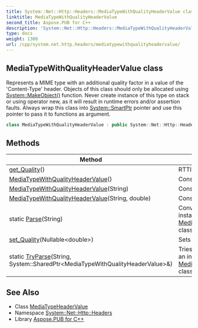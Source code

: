 ```yaml
---
title: System::Net::Http::Headers::MediaTypeWithQualityHeaderValue class
linktitle: MediaTypeWithQualityHeaderValue
second_title: Aspose.PUB for C++
description: 'System::Net::Http::Headers::MediaTypeWithQualityHeaderValue class. Represents a MIME type with an additional quality factor in a value of the ''Content-Type'' header. Objects of this class should only be allocated using System::MakeObject() function. Never create instance of this type on stack or using operator new, as it will result in runtime errors and/or assertion faults. Always wrap this class into System::SmartPtr pointer and use this pointer to pass it to functions as argument in C++.'
type: docs
weight: 1300
url: /cpp/system.net.http.headers/mediatypewithqualityheadervalue/
---
```

## MediaTypeWithQualityHeaderValue class


Represents a MIME type with an additional quality factor in a value of the 'Content-Type' header. Objects of this class should only be allocated using [System::MakeObject()](../../system/makeobject/) function. Never create instance of this type on stack or using operator new, as it will result in runtime errors and/or assertion faults. Always wrap this class into [System::SmartPtr](../../system/smartptr/) pointer and use this pointer to pass it to functions as argument.

```cpp
class MediaTypeWithQualityHeaderValue : public System::Net::Http::Headers::MediaTypeHeaderValue
```

## Methods

| Method | Description |
| --- | --- |
| [get_Quality](./get_quality/)() | RTTI information. |
| [MediaTypeWithQualityHeaderValue](./mediatypewithqualityheadervalue/)() | Constructs a new instance. |
| [MediaTypeWithQualityHeaderValue](./mediatypewithqualityheadervalue/)(String) | Constructs a new instance. |
| [MediaTypeWithQualityHeaderValue](./mediatypewithqualityheadervalue/)(String, double) | Constructs a new instance. |
| static [Parse](./parse/)(String) | Converts a passed string to an instance of the [MediaTypeWithQualityHeaderValue](./) class. |
| [set_Quality](./set_quality/)(Nullable\<double\>) | Sets a quality value. |
| static [TryParse](./tryparse/)(String, System::SharedPtr\<MediaTypeWithQualityHeaderValue\>\&) | Tries to convert a passed string to an instance of the [MediaTypeWithQualityHeaderValue](./) class. |
## See Also

* Class [MediaTypeHeaderValue](../mediatypeheadervalue/)
* Namespace [System::Net::Http::Headers](../)
* Library [Aspose.PUB for C++](../../)
